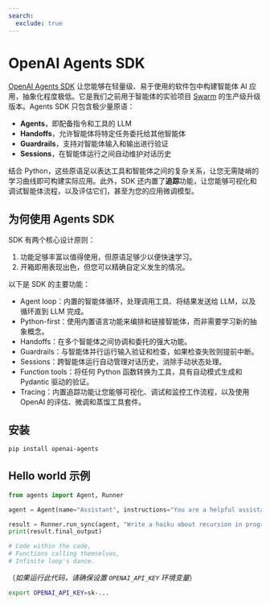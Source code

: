 ```yaml
---
search:
  exclude: true
---
```

# OpenAI Agents SDK

[OpenAI Agents SDK](https://github.com/openai/openai-agents-python) 让您能够在轻量级、易于使用的软件包中构建智能体 AI 应用，抽象化程度极低。它是我们之前用于智能体的实验项目 [Swarm](https://github.com/openai/swarm/tree/main) 的生产级升级版本。Agents SDK 只包含极少量原语：

-   **Agents**，即配备指令和工具的 LLM
-   **Handoffs**，允许智能体将特定任务委托给其他智能体
-   **Guardrails**，支持对智能体输入和输出进行验证
-   **Sessions**，在智能体运行之间自动维护对话历史

结合 Python，这些原语足以表达工具和智能体之间的复杂关系，让您无需陡峭的学习曲线即可构建实际应用。此外，SDK 还内置了**追踪**功能，让您能够可视化和调试智能体流程，以及评估它们，甚至为您的应用微调模型。

## 为何使用 Agents SDK

SDK 有两个核心设计原则：

1. 功能足够丰富以值得使用，但原语足够少以便快速学习。
2. 开箱即用表现出色，但您可以精确自定义发生的情况。

以下是 SDK 的主要功能：

-   Agent loop：内置的智能体循环，处理调用工具、将结果发送给 LLM，以及循环直到 LLM 完成。
-   Python-first：使用内置语言功能来编排和链接智能体，而非需要学习新的抽象概念。
-   Handoffs：在多个智能体之间协调和委托的强大功能。
-   Guardrails：与智能体并行运行输入验证和检查，如果检查失败则提前中断。
-   Sessions：跨智能体运行自动管理对话历史，消除手动状态处理。
-   Function tools：将任何 Python 函数转换为工具，具有自动模式生成和 Pydantic 驱动的验证。
-   Tracing：内置追踪功能让您能够可视化、调试和监控工作流程，以及使用 OpenAI 的评估、微调和蒸馏工具套件。

## 安装

```bash
pip install openai-agents
```

## Hello world 示例

```python
from agents import Agent, Runner

agent = Agent(name="Assistant", instructions="You are a helpful assistant")

result = Runner.run_sync(agent, "Write a haiku about recursion in programming.")
print(result.final_output)

# Code within the code,
# Functions calling themselves,
# Infinite loop's dance.
```

（_如果运行此代码，请确保设置 `OPENAI_API_KEY` 环境变量_）

```bash
export OPENAI_API_KEY=sk-...
```